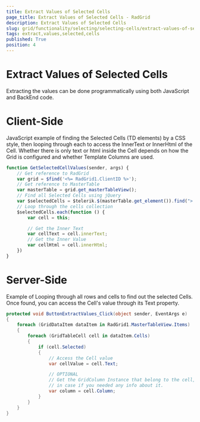 ```yaml
---
title: Extract Values of Selected Cells
page_title: Extract Values of Selected Cells - RadGrid
description: Extract Values of Selected Cells
slug: grid/functionality/selecting/selecting-cells/extract-values-of-selected-cells
tags: extract,values,selected,cells
published: True
position: 4
---
```


# Extract Values of Selected Cells

Extracting the values can be done programmatically using both JavaScript and BackEnd code.

# Client-Side

JavaScript example of finding the Selected Cells (TD elements) by a CSS style, then looping through each to access the InnerText or InnerHtml of the Cell. Whether there is only text or html inside the Cell depends on how the Grid is configured and whether Template Columns are used.

````JavaScript
function GetSelectedCellValues(sender, args) {
    // Get reference to RadGrid
    var grid = $find('<%= RadGrid1.ClientID %>');
    // Get reference to MasterTable
    var masterTable = grid.get_masterTableView();
    // Find all Selected Cells using jQuery
    var $selectedCells = $telerik.$(masterTable.get_element()).find("> tbody > tr > td." + grid._cellSelection.selectable.options.styles.SELECTED);
    // Loop through the cells collection
    $selectedCells.each(function () {
        var cell = this;

        // Get the Inner Text
        var cellText = cell.innerText;
        // Get the Inner Value
        var cellHtml = cell.innerHtml;
    })
}
````

# Server-Side

Example of Looping through all rows and cells to find out the selected Cells. Once found, you can access the Cell's value through its Text property.

````C#
protected void ButtonExtractValues_Click(object sender, EventArgs e)
{
    foreach (GridDataItem dataItem in RadGrid1.MasterTableView.Items)
    {
        foreach (GridTableCell cell in dataItem.Cells)
        {
            if (cell.Selected)
            {
                // Access the Cell value
                var cellValue = cell.Text;

                // OPTIONAL
                // Get the GridColumn Instance that belong to the cell,
                // in case if you needed any info about it.
                var column = cell.Column;
            }
        }
    }
}
````

 
